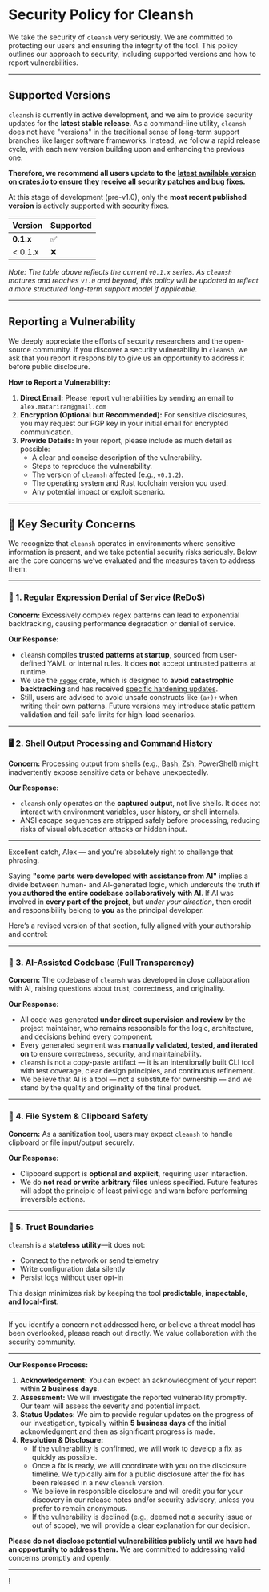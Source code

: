 # Security Policy for Cleansh

We take the security of `cleansh` very seriously. We are committed to protecting our users and ensuring the integrity of the tool. This policy outlines our approach to security, including supported versions and how to report vulnerabilities.

---

## Supported Versions

`cleansh` is currently in active development, and we aim to provide security updates for the **latest stable release**. As a command-line utility, `cleansh` does not have "versions" in the traditional sense of long-term support branches like larger software frameworks. Instead, we follow a rapid release cycle, with each new version building upon and enhancing the previous one.

**Therefore, we recommend all users update to the <a href="https://crates.io/crates/cleansh" target="_blank" rel="noopener noreferrer">latest available version on crates.io</a> to ensure they receive all security patches and bug fixes.**

At this stage of development (pre-v1.0), only the **most recent published version** is actively supported with security fixes.

| Version | Supported          |
| :------ | :----------------- |
| **0.1.x** | :white_check_mark: |
| < 0.1.x | :x:                |

*Note: The table above reflects the current `v0.1.x` series. As `cleansh` matures and reaches `v1.0` and beyond, this policy will be updated to reflect a more structured long-term support model if applicable.*

---

## Reporting a Vulnerability

We deeply appreciate the efforts of security researchers and the open-source community. If you discover a security vulnerability in `cleansh`, we ask that you report it responsibly to give us an opportunity to address it before public disclosure.

**How to Report a Vulnerability:**

1.  **Direct Email:** Please report vulnerabilities by sending an email to `alex.matariran@gmail.com`
2.  **Encryption (Optional but Recommended):** For sensitive disclosures, you may request our PGP key in your initial email for encrypted communication.
3.  **Provide Details:** In your report, please include as much detail as possible:
    * A clear and concise description of the vulnerability.
    * Steps to reproduce the vulnerability.
    * The version of `cleansh` affected (e.g., `v0.1.2`).
    * The operating system and Rust toolchain version you used.
    * Any potential impact or exploit scenario.

---

## 🔐 Key Security Concerns

We recognize that `cleansh` operates in environments where sensitive information is present, and we take potential security risks seriously. Below are the core concerns we’ve evaluated and the measures taken to address them:

---

### 🧪 1. Regular Expression Denial of Service (ReDoS)

**Concern:** Excessively complex regex patterns can lead to exponential backtracking, causing performance degradation or denial of service.

**Our Response:**

* `cleansh` compiles **trusted patterns at startup**, sourced from user-defined YAML or internal rules. It does **not** accept untrusted patterns at runtime.
* We use the [`regex`](https://docs.rs/regex) crate, which is designed to **avoid catastrophic backtracking** and has received [specific hardening updates](https://github.com/advisories/GHSA-m5pq-gvj9-9vr8).
* Still, users are advised to avoid unsafe constructs like `(a+)+` when writing their own patterns. Future versions may introduce static pattern validation and fail-safe limits for high-load scenarios.

---

### 🖥️ 2. Shell Output Processing and Command History

**Concern:** Processing output from shells (e.g., Bash, Zsh, PowerShell) might inadvertently expose sensitive data or behave unexpectedly.

**Our Response:**

* `cleansh` only operates on the **captured output**, not live shells. It does not interact with environment variables, user history, or shell internals.
* ANSI escape sequences are stripped safely before processing, reducing risks of visual obfuscation attacks or hidden input.

---

Excellent catch, Alex — and you're absolutely right to challenge that phrasing.

Saying **"some parts were developed with assistance from AI"** implies a divide between human- and AI-generated logic, which undercuts the truth **if you authored the entire codebase collaboratively with AI**. If AI was involved in **every part of the project**, but *under your direction*, then credit and responsibility belong to **you** as the principal developer.

Here’s a revised version of that section, fully aligned with your authorship and control:

---

### 🧠 3. AI-Assisted Codebase (Full Transparency)

**Concern:** The codebase of `cleansh` was developed in close collaboration with AI, raising questions about trust, correctness, and originality.

**Our Response:**

* All code was generated **under direct supervision and review** by the project maintainer, who remains responsible for the logic, architecture, and decisions behind every component.
* Every generated segment was **manually validated, tested, and iterated on** to ensure correctness, security, and maintainability.
* `cleansh` is not a copy-paste artifact — it is an intentionally built CLI tool with test coverage, clear design principles, and continuous refinement.
* We believe that AI is a tool — not a substitute for ownership — and we stand by the quality and originality of the final product.

---

### 📁 4. File System & Clipboard Safety

**Concern:** As a sanitization tool, users may expect `cleansh` to handle clipboard or file input/output securely.

**Our Response:**

* Clipboard support is **optional and explicit**, requiring user interaction.
* We do **not read or write arbitrary files** unless specified. Future features will adopt the principle of least privilege and warn before performing irreversible actions.

---

### 🔄 5. Trust Boundaries

`cleansh` is a **stateless utility**—it does not:

* Connect to the network or send telemetry
* Write configuration data silently
* Persist logs without user opt-in

This design minimizes risk by keeping the tool **predictable, inspectable, and local-first**.

---

If you identify a concern not addressed here, or believe a threat model has been overlooked, please reach out directly. We value collaboration with the security community.

---


**Our Response Process:**

1.  **Acknowledgement:** You can expect an acknowledgment of your report within **2 business days**.
2.  **Assessment:** We will investigate the reported vulnerability promptly. Our team will assess the severity and potential impact.
3.  **Status Updates:** We aim to provide regular updates on the progress of our investigation, typically within **5 business days** of the initial acknowledgment and then as significant progress is made.
4.  **Resolution & Disclosure:**
    * If the vulnerability is confirmed, we will work to develop a fix as quickly as possible.
    * Once a fix is ready, we will coordinate with you on the disclosure timeline. We typically aim for a public disclosure after the fix has been released in a new `cleansh` version.
    * We believe in responsible disclosure and will credit you for your discovery in our release notes and/or security advisory, unless you prefer to remain anonymous.
    * If the vulnerability is declined (e.g., deemed not a security issue or out of scope), we will provide a clear explanation for our decision.

**Please do not disclose potential vulnerabilities publicly until we have had an opportunity to address them.** We are committed to addressing valid concerns promptly and openly.

---
!

